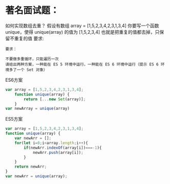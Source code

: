 # 著名面试题：
如何实现数组去重？
假设有数组 array = [1,5,2,3,4,2,3,1,3,4]
你要写一个函数 unique，使得
unique(array) 的值为 [1,5,2,3,4]
也就是把重复的值都去掉，只保留不重复的值
要求:
````
要求：

不要做多重循环，只能遍历一次
请给出两种方案，一种能在 ES 5 环境中运行，一种能在 ES 6 环境中运行（提示 ES 6 环境多了一个 Set 对象）
````
ES6方案
````javascript
var array = [1,5,2,3,4,2,3,1,3,4];
    function unique(array) {
        return [...new Set(array)];
    }
var newArray = unique(array)
````
ES5方案
````javascript
var array = [1,5,2,3,4,2,3,1,3,4];
function unique(array) {
    var newArr = [];
    for(let i=0;i<array.length;i++){
        if(newArr.indexOf(array[i])===-1){
            newArr.push(array[i]);
        }
    }
    return newArr;
}
var newArr = unique(array);
````